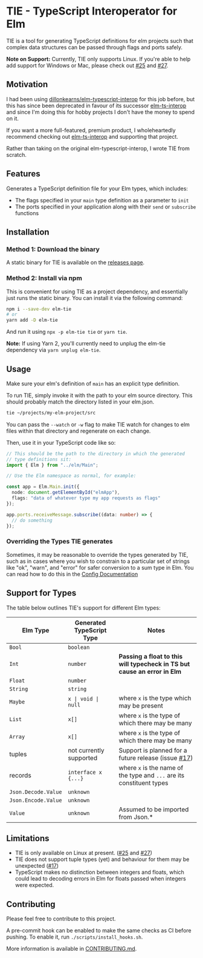 # TIE - TypeScript Interoperator for Elm

TIE is a tool for generating TypeScript definitions for elm projects such that
complex data structures can be passed through flags and ports safely.

**Note on Support:** Currently, TIE only supports Linux. If you're able to help add
support for Windows or Mac, please check out [#25](https://github.com/notquiteamonad/tie/issues/25) and
[#27](https://github.com/notquiteamonad/tie/issues/27).

## Motivation

I had been using [dillonkearns/elm-typescript-interop](https://github.com/dillonkearns/elm-typescript-interop)
for this job before, but this has since been deprecated in favour of its successor
[elm-ts-interop](https://elm-ts-interop.com) and since I'm doing this for hobby projects I don't
have the money to spend on it.

If you want a more full-featured, premium product, I wholeheartedly recommend
checking out [elm-ts-interop](https://elm-ts-interop.com) and supporting that project.

Rather than taking on the original elm-typescript-interop, I wrote TIE from scratch.

## Features

Generates a TypeScript definition file for your Elm types, which includes:

* The flags specified in your `main` type definition as a parameter to `init`
* The ports specified in your application along with their `send` or `subscribe` functions

## Installation

### Method 1: Download the binary

A static binary for TIE is available on the [releases page](https://github.com/notquiteamonad/tie/releases).

### Method 2: Install via npm

This is convenient for using TIE as a project dependency, and essentially just runs
the static binary. You can install it via the following command:

```sh
npm i --save-dev elm-tie
# or
yarn add -D elm-tie
```

And run it using `npx -p elm-tie tie` or `yarn tie`.

**Note:** If using Yarn 2, you'll currently need to unplug the elm-tie dependency
via `yarn unplug elm-tie`.

## Usage

Make sure your elm's definition of `main` has an explicit type definition.

To run TIE, simply invoke it with the path to your elm source directory.
This should probably match the directory listed in your elm.json.

```sh
tie ~/projects/my-elm-project/src
```

You can pass the `--watch` or `-w` flag to make TIE watch for changes to elm
files within that directory and regenerate on each change.

Then, use it in your TypeScript code like so:

```typescript
// This should be the path to the directory in which the generated
// type definitions sit:
import { Elm } from "../elm/Main";

// Use the Elm namespace as normal, for example:

const app = Elm.Main.init({
  node: document.getElementById("elmApp"),
  flags: "data of whatever type my app requests as flags"
});

app.ports.receiveMessage.subscribe((data: number) => {
  // do something
});
```

### Overriding the Types TIE generates

Sometimes, it may be reasonable to override the types generated by TIE, such as in cases
where you wish to constrain to a particular set of strings like "ok", "warn", and "error" for
safer conversion to a sum type in Elm. You can read how to do this in the
[Config Documentation](https://github.com/notquiteamonad/tie/blob/main/vault/Configuration.md)

## Support for Types

The table below outlines TIE's support for different Elm types:

| Elm Type            | Generated TypeScript Type | Notes                                                                                                  |
|---------------------|---------------------------|--------------------------------------------------------------------------------------------------------|
| `Bool`              | `boolean`                 |                                                                                                        |
| `Int`               | `number`                  | **Passing a float to this will typecheck in TS but cause an error in Elm**                             |
| `Float`             | `number`                  |                                                                                                        |
| `String`            | `string`                  |                                                                                                        |
| `Maybe`             | `x \| void \| null`       | where `x` is the type which may be present                                                             |
| `List`              | `x[]`                     | where `x` is the type of which there may be many                                                       |
| `Array`             | `x[]`                     | where `x` is the type of which there may be many                                                       |
| tuples              | not currently supported   | Support is planned for a future release (issue [#17](https://github.com/notquiteamonad/tie/issues/17)) |
| records             | `interface x {...}`       | where `x` is the name of the type and `...` are its constituent types                                  |
| `Json.Decode.Value` | `unknown`                 |                                                                                                        |
| `Json.Encode.Value` | `unknown`                 |                                                                                                        |
| `Value`             | `unknown`                 | Assumed to be imported from Json.*                                                                     |

## Limitations

* TIE is only available on Linux at present. ([#25](https://github.com/notquiteamonad/tie/issues/25) and
  [#27](https://github.com/notquiteamonad/tie/issues/27))
* TIE does not support tuple types (yet) and behaviour for them may be unexpected
  ([#17](https://github.com/notquiteamonad/tie/issues/17))
* TypeScript makes no distinction between integers and floats, which could lead to decoding
  errors in Elm for floats passed when integers were expected.

## Contributing

Please feel free to contribute to this project.

A pre-commit hook can be enabled to make the same checks as CI before pushing.
To enable it, run `./scripts/install_hooks.sh`.

More information is available in [CONTRIBUTING.md](https://github.com/notquiteamonad/tie/blob/main/CONTRIBUTING.md).
